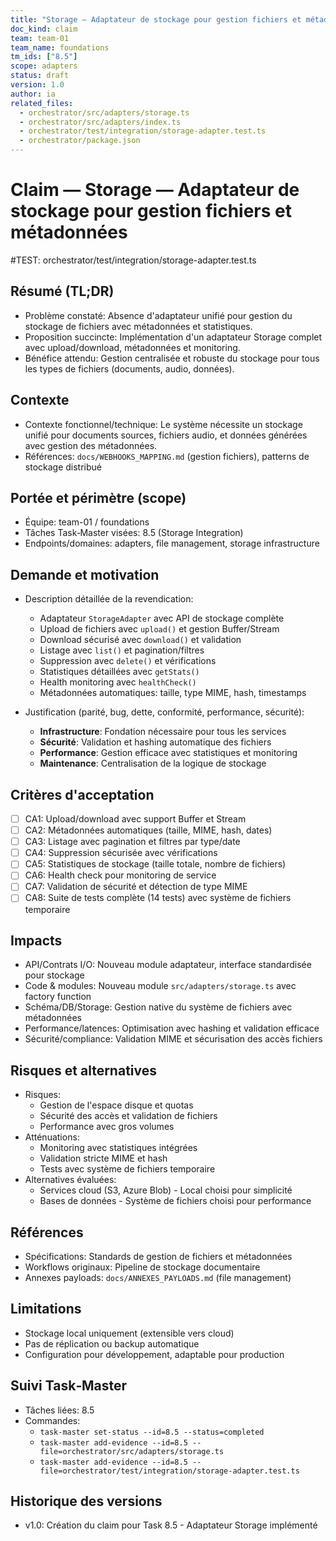```yaml
---
title: "Storage — Adaptateur de stockage pour gestion fichiers et métadonnées"
doc_kind: claim
team: team-01
team_name: foundations
tm_ids: ["8.5"]
scope: adapters
status: draft
version: 1.0
author: ia
related_files:
  - orchestrator/src/adapters/storage.ts
  - orchestrator/src/adapters/index.ts
  - orchestrator/test/integration/storage-adapter.test.ts
  - orchestrator/package.json
---
```


# Claim — Storage — Adaptateur de stockage pour gestion fichiers et métadonnées

#TEST: orchestrator/test/integration/storage-adapter.test.ts

## Résumé (TL;DR)

- Problème constaté: Absence d'adaptateur unifié pour gestion du stockage de fichiers avec métadonnées et statistiques.
- Proposition succincte: Implémentation d'un adaptateur Storage complet avec upload/download, métadonnées et monitoring.
- Bénéfice attendu: Gestion centralisée et robuste du stockage pour tous les types de fichiers (documents, audio, données).

## Contexte

- Contexte fonctionnel/technique: Le système nécessite un stockage unifié pour documents sources, fichiers audio, et données générées avec gestion des métadonnées.
- Références: `docs/WEBHOOKS_MAPPING.md` (gestion fichiers), patterns de stockage distribué

## Portée et périmètre (scope)

- Équipe: team-01 / foundations
- Tâches Task‑Master visées: 8.5 (Storage Integration)
- Endpoints/domaines: adapters, file management, storage infrastructure

## Demande et motivation

- Description détaillée de la revendication:
  - Adaptateur `StorageAdapter` avec API de stockage complète
  - Upload de fichiers avec `upload()` et gestion Buffer/Stream
  - Download sécurisé avec `download()` et validation
  - Listage avec `list()` et pagination/filtres
  - Suppression avec `delete()` et vérifications
  - Statistiques détaillées avec `getStats()`
  - Health monitoring avec `healthCheck()`
  - Métadonnées automatiques: taille, type MIME, hash, timestamps

- Justification (parité, bug, dette, conformité, performance, sécurité):
  - **Infrastructure**: Fondation nécessaire pour tous les services
  - **Sécurité**: Validation et hashing automatique des fichiers
  - **Performance**: Gestion efficace avec statistiques et monitoring
  - **Maintenance**: Centralisation de la logique de stockage

## Critères d'acceptation

- [ ] CA1: Upload/download avec support Buffer et Stream
- [ ] CA2: Métadonnées automatiques (taille, MIME, hash, dates)
- [ ] CA3: Listage avec pagination et filtres par type/date
- [ ] CA4: Suppression sécurisée avec vérifications
- [ ] CA5: Statistiques de stockage (taille totale, nombre de fichiers)
- [ ] CA6: Health check pour monitoring de service
- [ ] CA7: Validation de sécurité et détection de type MIME
- [ ] CA8: Suite de tests complète (14 tests) avec système de fichiers temporaire

## Impacts

- API/Contrats I/O: Nouveau module adaptateur, interface standardisée pour stockage
- Code & modules: Nouveau module `src/adapters/storage.ts` avec factory function
- Schéma/DB/Storage: Gestion native du système de fichiers avec métadonnées
- Performance/latences: Optimisation avec hashing et validation efficace
- Sécurité/compliance: Validation MIME et sécurisation des accès fichiers

## Risques et alternatives

- Risques:
  - Gestion de l'espace disque et quotas
  - Sécurité des accès et validation de fichiers
  - Performance avec gros volumes
- Atténuations:
  - Monitoring avec statistiques intégrées
  - Validation stricte MIME et hash
  - Tests avec système de fichiers temporaire
- Alternatives évaluées:
  - Services cloud (S3, Azure Blob) - Local choisi pour simplicité
  - Bases de données - Système de fichiers choisi pour performance

## Références

- Spécifications: Standards de gestion de fichiers et métadonnées
- Workflows originaux: Pipeline de stockage documentaire
- Annexes payloads: `docs/ANNEXES_PAYLOADS.md` (file management)

## Limitations

- Stockage local uniquement (extensible vers cloud)
- Pas de réplication ou backup automatique
- Configuration pour développement, adaptable pour production

## Suivi Task‑Master

- Tâches liées: 8.5
- Commandes:
  - `task-master set-status --id=8.5 --status=completed`
  - `task-master add-evidence --id=8.5 --file=orchestrator/src/adapters/storage.ts`
  - `task-master add-evidence --id=8.5 --file=orchestrator/test/integration/storage-adapter.test.ts`

## Historique des versions

- v1.0: Création du claim pour Task 8.5 - Adaptateur Storage implémenté
